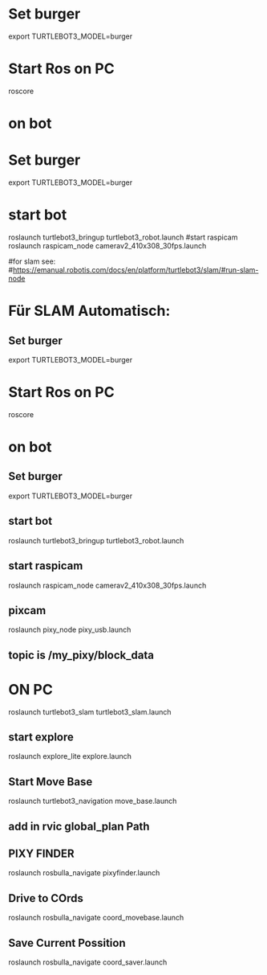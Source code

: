 # Set burger
export TURTLEBOT3_MODEL=burger
# Start Ros on PC
roscore
# on bot
# Set burger
export TURTLEBOT3_MODEL=burger
# start bot
roslaunch turtlebot3_bringup turtlebot3_robot.launch
#start raspicam
roslaunch raspicam_node camerav2_410x308_30fps.launch

#for slam see:
#https://emanual.robotis.com/docs/en/platform/turtlebot3/slam/#run-slam-node






# Für SLAM Automatisch:
## Set burger
export TURTLEBOT3_MODEL=burger
# Start Ros on PC
roscore
# on bot
## Set burger
export TURTLEBOT3_MODEL=burger
## start bot
roslaunch turtlebot3_bringup turtlebot3_robot.launch
## start raspicam
roslaunch raspicam_node camerav2_410x308_30fps.launch
## pixcam
roslaunch  pixy_node pixy_usb.launch
## topic is /my_pixy/block_data

# ON PC
roslaunch turtlebot3_slam turtlebot3_slam.launch
## start explore
roslaunch explore_lite explore.launch
## Start Move Base
roslaunch turtlebot3_navigation move_base.launch 
## add in rvic global_plan Path

## PIXY FINDER
roslaunch rosbulla_navigate pixyfinder.launch
## Drive to COrds
roslaunch rosbulla_navigate coord_movebase.launch
## Save Current Possition
roslaunch rosbulla_navigate coord_saver.launch
